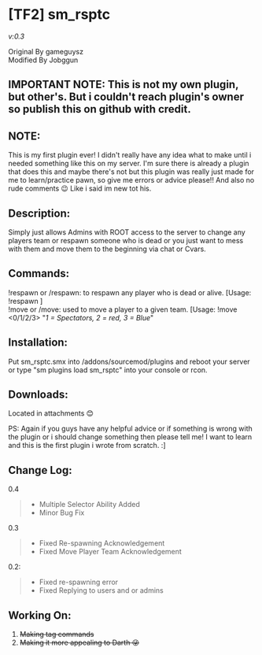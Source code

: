 # \[TF2\] sm\_rsptc  
_v:0.3_

Original By gameguysz  
Modified By Jobggun

## IMPORTANT NOTE: This is not my own plugin, but other's. But i couldn't reach plugin's owner so publish this on github with credit.

## NOTE:  
 This is my first plugin ever! I didn't really have any idea what to make until i needed something like this on my server. I'm sure there is already a plugin that does this and maybe there's not but this plugin was really just made for me to learn/practice pawn, so give me errors or advice please!! And also no rude comments 😉 Like i said im new tot his.  
  
## Description:  
 Simply just allows Admins with ROOT access to the server to change any players team or respawn someone who is dead or you just want to mess with them and move them to the beginning via chat or Cvars.  
  
## Commands:  
!respawn or /respawn: to respawn any player who is dead or alive. \[Usage: !respawn <name>\]  
!move or /move: used to move a player to a given team. \[Usage: !move <name> <0/1/2/3> "_1 = Spectators, 2 = red, 3 = Blue_"  
  
## Installation:  
Put sm\_rsptc.smx into /addons/sourcemod/plugins and reboot your server or type "sm plugins load sm\_rsptc" into your console or rcon.

## Downloads:  
Located in attachments 😊
  
PS: Again if you guys have any helpful advice or if something is wrong with the plugin or i should change something then please tell me! I want to learn and this is the first plugin i wrote from scratch. :\]  
  
  
## Change Log:  
0.4

> *   Multiple Selector Ability Added
> *   Minor Bug Fix

0.3  

> *   Fixed Re-spawning Acknowledgement
> *   Fixed Move Player Team Acknowledgement

0.2:  

> *   Fixed re-spawning error
> *   Fixed Replying to users and or admins

  
## Working On:  

1.  ~~Making tag commands~~
2.  ~~Making it more appealing to Darth 😜~~
